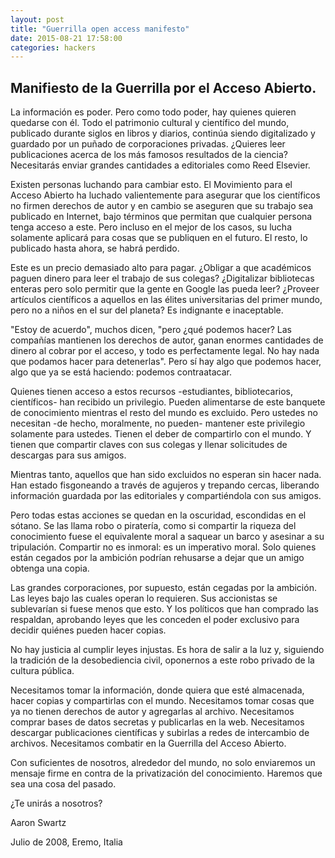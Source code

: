 ```yaml
---
layout: post
title: "Guerrilla open access manifesto"
date: 2015-08-21 17:58:00
categories: hackers
---
```



Manifiesto de la Guerrilla por el Acceso Abierto.
-------------------------------------------------

La información es poder. Pero como todo poder, hay quienes quieren quedarse
con él. Todo el patrimonio cultural y científico del mundo, publicado
durante siglos en libros y diarios, continúa siendo digitalizado y guardado
por un puñado de corporaciones privadas. ¿Quieres leer publicaciones acerca
de los más famosos resultados de la ciencia? Necesitarás enviar grandes
cantidades a editoriales como Reed Elsevier.

Existen personas luchando para cambiar esto. El Movimiento para el Acceso
Abierto ha luchado valientemente para asegurar que los científicos no firmen
derechos de autor y en cambio se aseguren que su trabajo sea publicado en
Internet, bajo términos que permitan que cualquier persona tenga acceso a
este. Pero incluso en el mejor de los casos, su lucha solamente aplicará
para cosas que se publiquen en el futuro. El resto, lo publicado hasta
ahora, se habrá perdido.

Este es un precio demasiado alto para pagar. ¿Obligar a que académicos
paguen dinero para leer el trabajo de sus colegas? ¿Digitalizar bibliotecas
enteras pero solo permitir que la gente en Google las pueda leer? ¿Proveer
artículos científicos a aquellos en las élites universitarias del primer
mundo, pero no a niños en el sur del planeta? Es indignante e inaceptable.

"Estoy de acuerdo", muchos dicen, "pero ¿qué podemos hacer? Las compañías
mantienen los derechos de autor, ganan enormes cantidades de dinero al
cobrar por el acceso, y todo es perfectamente legal. No hay nada que podamos
hacer para detenerlas". Pero sí hay algo que podemos hacer, algo que ya se
está haciendo: podemos contraatacar.

Quienes tienen acceso a estos recursos -estudiantes, bibliotecarios,
científicos- han recibido un privilegio. Pueden alimentarse de este banquete
de conocimiento mientras el resto del mundo es excluido. Pero ustedes no
necesitan -de hecho, moralmente, no pueden- mantener este privilegio
solamente para ustedes. Tienen el deber de compartirlo con el mundo. Y
tienen que compartir claves con sus colegas y llenar solicitudes de
descargas para sus amigos.

Mientras tanto, aquellos que han sido excluidos no esperan sin hacer nada.
Han estado fisgoneando a través de agujeros y trepando cercas, liberando
información guardada por las editoriales y compartiéndola con sus amigos.

Pero todas estas acciones se quedan en la oscuridad, escondidas en el
sótano. Se las llama robo o piratería, como si compartir la riqueza del
conocimiento fuese el equivalente moral a saquear un barco y asesinar a su
tripulación. Compartir no es inmoral: es un imperativo moral. Solo quienes
están cegados por la ambición podrían rehusarse a dejar que un amigo obtenga
una copia.

Las grandes corporaciones, por supuesto, están cegadas por la ambición. Las
leyes bajo las cuales operan lo requieren. Sus accionistas se sublevarían si
fuese menos que esto. Y los políticos que han comprado las respaldan,
aprobando leyes que les conceden el poder exclusivo para decidir quiénes
pueden hacer copias.

No hay justicia al cumplir leyes injustas. Es hora de salir a la luz y,
siguiendo la tradición de la desobediencia civil, oponernos a este robo
privado de la cultura pública.

Necesitamos tomar la información, donde quiera que esté almacenada, hacer
copias y compartirlas con el mundo. Necesitamos tomar cosas que ya no tienen
derechos de autor y agregarlas al archivo. Necesitamos comprar bases de
datos secretas y publicarlas en la web. Necesitamos descargar publicaciones
científicas y subirlas a redes de intercambio de archivos. Necesitamos
combatir en la Guerrilla del Acceso Abierto.

Con suficientes de nosotros, alrededor del mundo, no solo enviaremos un
mensaje firme en contra de la privatización del conocimiento. Haremos que
sea una cosa del pasado.

¿Te unirás a nosotros?

Aaron Swartz

Julio de 2008, Eremo, Italia
